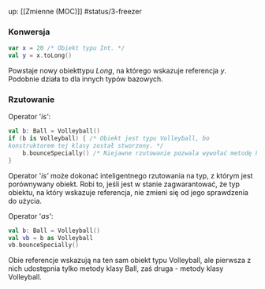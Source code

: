 up: [[Zmienne (MOC)]]
#status/3-freezer 

### Konwersja
```kotlin
var x = 20 /* Obiekt typu Int. */
val y = x.toLong() 
```
Powstaje nowy obiekttypu _Long_, na którego wskazuje referencja _y_. Podobnie działa to dla innych typów bazowych.


### Rzutowanie

Operator '_is'_:

```kotlin
val b: Ball = Volleyball()
if (b is Volleyball) { /* Obiekt jest typu Volleyball, bo 
konstruktorem tej klasy został stworzony. */
	b.bounceSpecially() /* Niejawne rzutowanie pozwala wywołać metodę konkretnej podklasy */
}
```

Operator '_is'_ może dokonać inteligentnego rzutowania na typ, z którym jest porównywany obiekt. Robi to, jeśli jest w stanie zagwarantować, że typ obiektu, na który wskazuje referencja, nie zmieni się od jego sprawdzenia do użycia.



Operator '_as'_:

```kotlin
val b: Ball = Volleyball()
val vb = b as Volleyball
vb.bounceSpecially()
```

Obie referencje wskazują na ten sam obiekt typu Volleyball, ale pierwsza z nich udostępnia tylko metody klasy Ball, zaś druga - metody klasy Volleyball.

